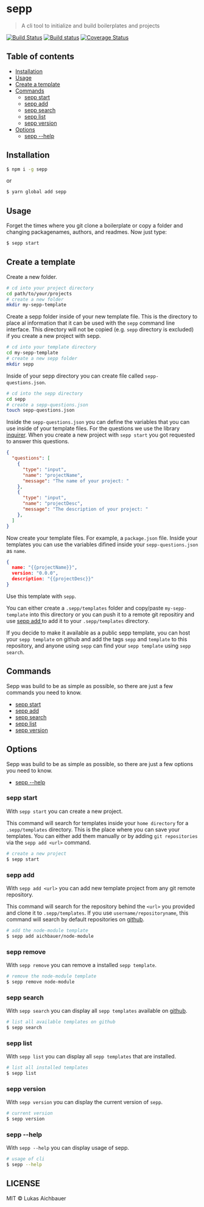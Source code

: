 # sepp

> A cli tool to initialize and build boilerplates and projects

[![Build Status](https://travis-ci.org/aichbauer/sepp.svg?branch=master)](https://travis-ci.org/aichbauer/sepp)
[![Build status](https://ci.appveyor.com/api/projects/status/ir6sa68k4at1s0cm?svg=true)](https://ci.appveyor.com/project/aichbauer/sepp)
[![Coverage Status](https://coveralls.io/repos/github/aichbauer/sepp/badge.svg?branch=master)](https://coveralls.io/github/aichbauer/sepp?branch=master)

## Table of contents

* [Installation](#installation)
* [Usage](#usage)
* [Create a template](#create-a-template)
* [Commands](#commands)
  * [sepp start](#sepp-start)
  * [sepp add <url>](#sepp-add-url)
  * [sepp search](#sepp-search)
  * [sepp list](#sepp-list)
  * [sepp version](#sepp-version)
* [Options](#options)
  * [sepp --help](#sepp---help)

## Installation

```sh
$ npm i -g sepp
```
or
```sh
$ yarn global add sepp
```

## Usage

Forget the times where you git clone a boilerplate or copy a folder and changing packagenames, authors, and readmes. Now just type: 
```sh
$ sepp start
```

## Create a template

Create a new folder.
```sh
# cd into your project directory
cd path/to/your/projects
# create a new folder
mkdir my-sepp-template
```

Create a sepp folder inside of your new template file. This is the directory to place al information that it can be used with the `sepp` command line interface. This directory will not be copied (e.g. `sepp` directory is excluded) if you create a new project with sepp.
```sh
# cd into your template directory
cd my-sepp-template
# create a new sepp folder
mkdir sepp
```

Inside of your sepp directory you can create file called `sepp-questions.json`.

```sh
# cd into the sepp directory
cd sepp
# create a sepp-questions.json
touch sepp-questions.json
```

Inside the `sepp-questions.json` you can define the variables that you can use inside of your template files.
For the questions we use the library [inquirer](https://github.com/SBoudrias/Inquirer.js#questions). When you create a new project with `sepp start` you got requested to answer this questions.

```json
{
  "questions": [
    {
      "type": "input",
      "name": "projectName",
      "message": "The name of your project: "
    },
    {
      "type": "input",
      "name": "projectDesc",
      "message": "The description of your project: "
    },
  ]
}
```

Now create your template files. For example, a `package.json` file. Inside your templates you can use the variables difined inside your `sepp-questions.json` as `name`.

```json
{
  name: "{{projectName}}",
  version: "0.0.0",
  description: "{{projectDesc}}"
}
```

Use this template with `sepp`.

You can either create a `.sepp/templates` folder and copy/paste `my-sepp-template` into this directory or you can push it to a remote git repositiry and use [sepp add <url>](#sepp-add-url) to add it to your `.sepp/templates` directory.

If you decide to make it available as a public sepp template, you can host your `sepp template` on github and add the tags `sepp` and `template` to this repository, and anyone using `sepp` can find your `sepp template` using `sepp search`.

## Commands

Sepp was build to be as simple as possible, so there are just a few commands you need to know.

* [sepp start](#sepp-start)
* [sepp add <url>](#sepp-add-url)
* [sepp search](#sepp-search)
* [sepp list](#sepp-list)
* [sepp version](#sepp-version)

## Options

Sepp was build to be as simple as possible, so there are just a few options you need to know.

* [sepp --help](#sepp---help)

### sepp start

With `sepp start` you can create a new project.

This command will search for templates inside your `home directory` for a `.sepp/templates` directory. This is the place where you can save your templates. You can either add them manually or by adding `git repositories` via the `sepp add <url>` command.

```sh
# create a new project
$ sepp start
```

### sepp add <url>

With `sepp add <url>` you can add new template project from any git remote repository.

This command will search for the repository behind the `<url>` you provided and clone it to `.sepp/templates`. If you use `username/repositoryname`, this command will search by default repositories on [github](https://github.com).

```sh
# add the node-module template
$ sepp add aichbauer/node-module
```

### sepp remove 

With `sepp remove` you can remove a installed `sepp template`.

```sh
# remove the node-module template
$ sepp remove node-module
```

### sepp search 

With `sepp search` you can display all `sepp templates` available on [github](https://github.com).

```sh
# list all available templates on github
$ sepp search
```

### sepp list 

With `sepp list` you can display all `sepp templates` that are installed.

```sh
# list all installed templates
$ sepp list
```

### sepp version 

With `sepp version` you can display the current version of `sepp`.

```sh
# current version
$ sepp version
```

### sepp --help

With `sepp --help` you can display usage of sepp.

```sh
# usage of cli
$ sepp --help
```

## LICENSE

MIT © Lukas Aichbauer
